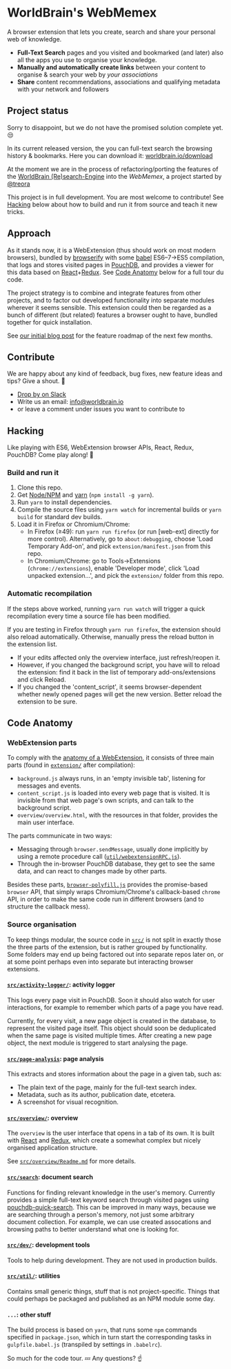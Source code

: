 # WorldBrain's WebMemex

A browser extension that lets you create, search and share your personal web of knowledge.

 - **Full-Text Search** pages and you visited and bookmarked (and later) also all the apps you use to organise your knowledge.
 - **Manually and automatically create links** between your content to organise & search your web by *your associations*
 - **Share** content recommendations, associations and qualifying metadata with your network and followers


## Project status

Sorry to disappoint, but we do not have the promised solution complete yet. :unamused:

In its current released version, the you can full-text search the browsing history & bookmarks.
Here you can download it: [worldbrain.io/download](http://worldbrain.io/download)

At the moment we are in the process of refactoring/porting the features of the [WorldBrain (Re)search-Engine](https://github.com/WorldBrain/Research-Engine/) into the *WebMemex*, a project started by [@treora](https://github.com/Treora)

This project is in full development. You are most welcome to contribute! See
[Hacking](#hacking) below about how to build and run it from source and teach it
new tricks.


## Approach

As it stands now, it is a WebExtension (thus should work on most modern
browsers), bundled by [browserify](http://browserify.org) with some
[babel](https://babeljs.io) ES6–7→ES5 compilation, that logs and stores visited
pages in [PouchDB](https://pouchdb.com), and provides a viewer for this data
based on
[React](https://facebook.github.io/react/)+[Redux](http://redux.js.org/). See
[Code Anatomy](#code-anatomy) below for a full tour du code.

The project strategy is to combine and integrate features from other projects,
and to factor out developed functionality into separate modules wherever it
seems sensible. This extension could then be regarded as a bunch of different
(but related) features a browser ought to have, bundled together for quick
installation.

See [our initial blog post](https://blog.webmemex.org/2017/01/05/roadmap/)
for the feature roadmap of the next few months.


## Contribute

We are happy about any kind of feedback, bug fixes, new feature ideas and tips?
Give a shout. :loudspeaker:

- [Drop by on Slack](http://join-worldbrain.herokuapp.com)
- Write us an email: info@worldbrain.io
- or leave a comment under issues you want to contribute to


## Hacking

Like playing with ES6, WebExtension browser APIs, React, Redux, PouchDB? Come
play along! :tada:

### Build and run it

1. Clone this repo.
2. Get [Node/NPM](https://nodejs.org) and [yarn](https://yarnpkg.com)
   (`npm install -g yarn`).
3. Run `yarn` to install dependencies.
4. Compile the source files using `yarn watch` for incremental builds or `yarn build` for standard dev builds.
5. Load it in Firefox or Chromium/Chrome:
    * In Firefox (≥49): run `yarn run firefox` (or run [web-ext] directly for more control).
      Alternatively, go to `about:debugging`, choose 'Load Temporary Add-on', and pick
      `extension/manifest.json` from this repo.
    * In Chromium/Chrome: go to Tools→Extensions (`chrome://extensions`), enable 'Developer mode',
      click 'Load unpacked extension...', and pick the `extension/` folder from this repo.

### Automatic recompilation

If the steps above worked, running `yarn run watch` will trigger a quick
recompilation every time a source file has been modified.

If you are testing in Firefox through `yarn run firefox`, the extension should also reload
automatically. Otherwise, manually press the reload button in the extension list.

- If your edits affected only the overview interface, just refresh/reopen it.
- However, if you changed the background script, you have will to reload the
  extension: find it back in the list of temporary add-ons/extensions and click
  Reload.
- If you changed the 'content_script', it seems browser-dependent whether newly
  opened pages will get the new version. Better reload the extension to be sure.


## Code Anatomy

### WebExtension parts

To comply with the [anatomy of a WebExtension](https://developer.mozilla.org/en-US/Add-ons/WebExtensions/Anatomy_of_a_WebExtension),
it consists of three main parts (found in [`extension/`](extension/) after
compilation):

- `background.js` always runs, in an 'empty invisible tab', listening for
  messages and events.
- `content_script.js` is loaded into every web page that is visited. It is
  invisible from that web page's own scripts, and can talk to the background
  script.
- `overview/overview.html`, with the resources in that folder, provides the main
  user interface.

The parts communicate in two ways:
- Messaging through `browser.sendMessage`, usually done implicitly by using a
  remote procedure call ([`util/webextensionRPC.js`](src/util/webextensionRPC.js)).
- Through the in-browser PouchDB database, they get to see the same data, and
  can react to changes made by other parts.

Besides these parts,
[`browser-polyfill.js`](https://github.com/mozilla/webextension-polyfill/)
provides the promise-based `browser` API, that simply wraps Chromium/Chrome's
callback-based `chrome` API, in order to make the same code run in different
browsers (and to structure the callback mess).

### Source organisation

To keep things modular, the source code in [`src/`](src/) is not split in
exactly those the three parts of the extension, but is rather grouped by
functionality. Some folders may end up being factored out into separate repos
later on, or at some point perhaps even into separate but interacting browser
extensions.

#### [`src/activity-logger/`](src/activity-logger/): activity logger

This logs every page visit in PouchDB. Soon it should also watch for user
interactions, for example to remember which parts of a page you have read.

Currently, for every visit, a new page object is created in the database, to
represent the visited page itself. This object should soon be deduplicated when
the same page is visited multiple times. After creating a new page object,
the next module is triggered to start analysing the page.

#### [`src/page-analysis`](src/page-analysis/): page analysis

This extracts and stores information about the page in a given tab, such as:
- The plain text of the page, mainly for the full-text
search index.
- Metadata, such as its author, publication date, etcetera.
- A screenshot for visual recognition.

#### [`src/overview/`](src/overview/): overview

The `overview` is the user interface that opens in a tab of its own. It is built
with [React](https://facebook.github.io/react/) and [Redux](http://redux.js.org/),
which create a somewhat complex but nicely organised application structure.

See [`src/overview/Readme.md`](src/overview/Readme.md) for more details.

#### [`src/search`](src/search/): document search

Functions for finding relevant knowledge in the user's memory. Currently
provides a simple full-text keyword search through visited pages using
[pouchdb-quick-search](https://github.com/nolanlawson/pouchdb-quick-search).
This can be improved in many ways, because we are searching through a person's
memory, not just some arbitrary document collection. For example, we can use
created assocations and browsing paths to better understand what one is looking
for.

#### [`src/dev/`](src/dev/): development tools

Tools to help during development. They are not used in production builds.

#### [`src/util/`](src/util): utilities

Contains small generic things, stuff that is not project-specific. Things that
could perhaps be packaged and published as an NPM module some day.

#### `...`: other stuff

The build process is based on `yarn`, that runs some `npm` commands specified in
`package.json`, which in turn start the corresponding tasks in
`gulpfile.babel.js` (transpiled by settings in `.babelrc`).

So much for the code tour. :zzz:  Any questions? :point_up:
